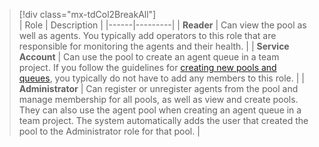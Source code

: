 

> [!div class="mx-tdCol2BreakAll"]  
> | Role | Description |
> |------|---------|
> | **Reader** | Can view the pool as well as agents. You typically add operators to this role that are responsible for monitoring the agents and their health.  |
> | **Service Account** | Can use the pool to create an agent queue in a team project. If you follow the guidelines for [creating new pools and queues](/vsts/build-release/concepts/agents/pools-queues), you typically do not have to add any members to this role. |
> | **Administrator** | Can register or unregister agents from the pool and manage membership for all pools, as well as view and create pools. They can also use the agent pool when creating an agent queue in a team project. The system automatically adds the user that created the pool to the Administrator role for that pool. |
